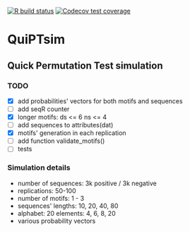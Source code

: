 <!-- badges: start -->
[![R build status](https://github.com/jakubkala/QuiPTsim/workflows/R-CMD-check/badge.svg)](https://github.com/jakubkala/QuiPTsim/actions)
[![Codecov test coverage](https://codecov.io/gh/jakubkala/QuiPTsim/branch/master/graph/badge.svg)](https://codecov.io/gh/jakubkala/QuiPTsim?branch=master)
<!-- badges: end -->

# QuiPTsim
## Quick Permutation Test simulation

### TODO

- [X] add probabilities' vectors for both motifs and sequences
- [ ] add seqR counter
- [X] longer motifs: ds <= 6 ns <= 4
- [ ] add sequences to attributes(dat)
- [X] motifs' generation in each replication 
- [ ] add function validate_motifs() 
- [ ] tests

### Simulation details

* number of sequences: 3k positive / 3k negative
* replications: 50-100
* number of motifs: 1 - 3
* sequences' lengths: 10, 20, 40, 80
* alphabet: 20 elements: 4, 6, 8, 20
* various probability vectors

